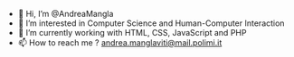 - 👋 Hi, I’m @AndreaMangla
- 👀 I’m interested in Computer Science and Human-Computer Interaction
- 🌱 I’m currently working with HTML, CSS, JavaScript and PHP
- 📫 How to reach me ? andrea.manglaviti@mail.polimi.it

<!---
AndreaMangla/AndreaMangla is a ✨ special ✨ repository because its `README.md` (this file) appears on your GitHub profile.
You can click the Preview link to take a look at your changes.
--->
